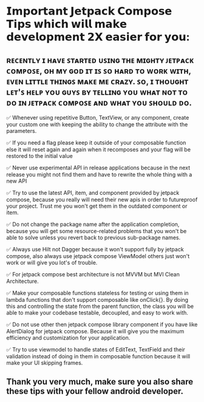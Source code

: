 # 𝗜𝗺𝗽𝗼𝗿𝘁𝗮𝗻𝘁 𝗝𝗲𝘁𝗽𝗮𝗰𝗸 𝗖𝗼𝗺𝗽𝗼𝘀𝗲 𝗧𝗶𝗽𝘀 𝘄𝗵𝗶𝗰𝗵 𝘄𝗶𝗹𝗹 𝗺𝗮𝗸𝗲 𝗱𝗲𝘃𝗲𝗹𝗼𝗽𝗺𝗲𝗻𝘁 𝟮𝗫 𝗲𝗮𝘀𝗶𝗲𝗿 𝗳𝗼𝗿 𝘆𝗼𝘂:

## ʀᴇᴄᴇɴᴛʟʏ ɪ ʜᴀᴠᴇ ꜱᴛᴀʀᴛᴇᴅ ᴜꜱɪɴɢ ᴛʜᴇ ᴍɪɢʜᴛʏ ᴊᴇᴛᴘᴀᴄᴋ ᴄᴏᴍᴘᴏꜱᴇ, ᴏʜ ᴍʏ ɢᴏᴅ ɪᴛ ɪꜱ ꜱᴏ ʜᴀʀᴅ ᴛᴏ ᴡᴏʀᴋ ᴡɪᴛʜ, ᴇᴠᴇɴ ʟɪᴛᴛʟᴇ ᴛʜɪɴɢꜱ ᴍᴀᴋᴇ ᴍᴇ ᴄʀᴀᴢʏ. ꜱᴏ, ɪ ᴛʜᴏᴜɢʜᴛ ʟᴇᴛ'ꜱ ʜᴇʟᴘ ʏᴏᴜ ɢᴜʏꜱ ʙʏ ᴛᴇʟʟɪɴɢ ʏᴏᴜ ᴡʜᴀᴛ ɴᴏᴛ ᴛᴏ ᴅᴏ ɪɴ ᴊᴇᴛᴘᴀᴄᴋ ᴄᴏᴍᴘᴏꜱᴇ ᴀɴᴅ ᴡʜᴀᴛ ʏᴏᴜ ꜱʜᴏᴜʟᴅ ᴅᴏ.

✅ Whenever using repetitive Button, TextView, or any component, create your custom one with keeping the ability to change the attribute with the parameters.

✅ If you need a flag please keep it outside of your composable function else it will reset again and again when it recomposes and your flag will be restored to the initial value

✅ Never use experimental API in release applications because in the next release you might not find them and have to rewrite the whole thing with a new API

✅ Try to use the latest API, item, and component provided by jetpack compose, because you really will need their new apis in order to futureproof your project. Trust me you won't get them in the outdated component or item.

✅ Do not change the package name after the application completion, because you will get some resource-related problems that you won't be able to solve unless you revert back to previous sub-package names.

✅ Always use Hilt not Dagger because it won't support fully by jetpack compose, also always use jetpack compose ViewModel others just won't work or will give you lot's of trouble.

✅ For jetpack compose best architecture is not MVVM but MVI Clean Architecture.

✅ Make your composable functions stateless for testing or using them in lambda functions that don't support composable like onClick{}. By doing this and controlling the state from the parent function, the class you will be able to make your codebase testable, decoupled, and easy to work with.

✅ Do not use other then jetpack compose library component if you have like AlertDialog for jetpack compose. Because it will give you the maximum efficiency and customization for your application.

✅ Try to use viewmodel to handle states of EditText, TextField and their validation instead of doing in them in composable function because it will make your UI skipping frames. 

## Thank you very much, make sure you also share these tips with your fellow android developer.
